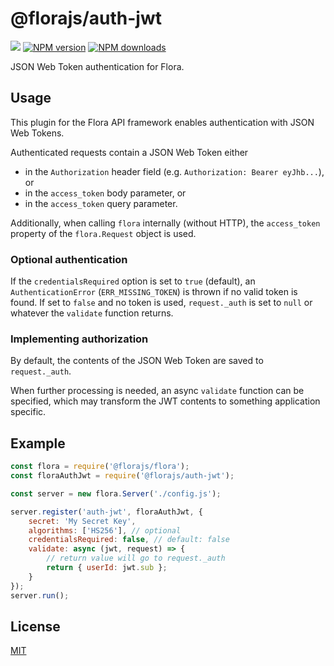 # @florajs/auth-jwt

![](https://github.com/florajs/auth-jwt/workflows/ci/badge.svg)
[![NPM version](https://img.shields.io/npm/v/@florajs/auth-jwt.svg?style=flat)](https://www.npmjs.com/package/@florajs/auth-jwt)
[![NPM downloads](https://img.shields.io/npm/dm/@florajs/auth-jwt.svg?style=flat)](https://www.npmjs.com/package/@florajs/auth-jwt)

JSON Web Token authentication for Flora.

## Usage

This plugin for the Flora API framework enables authentication with JSON Web Tokens.

Authenticated requests contain a JSON Web Token either

- in the `Authorization` header field (e.g. `Authorization: Bearer eyJhb...`), or
- in the `access_token` body parameter, or
- in the `access_token` query parameter.

Additionally, when calling `flora` internally (without HTTP), the `access_token` property of the `flora.Request` object is used.

### Optional authentication

If the `credentialsRequired` option is set to `true` (default), an `AuthenticationError` (`ERR_MISSING_TOKEN`) is thrown if no valid token is found. If set to `false` and no token is used, `request._auth` is set to `null` or whatever the `validate` function returns.

### Implementing authorization

By default, the contents of the JSON Web Token are saved to `request._auth`.

When further processing is needed, an async `validate` function can be specified, which may transform the JWT contents to something application specific.

## Example

```js
const flora = require('@florajs/flora');
const floraAuthJwt = require('@florajs/auth-jwt');

const server = new flora.Server('./config.js');

server.register('auth-jwt', floraAuthJwt, {
    secret: 'My Secret Key',
    algorithms: ['HS256'], // optional
    credentialsRequired: false, // default: false
    validate: async (jwt, request) => {
        // return value will go to request._auth
        return { userId: jwt.sub };
    }
});
server.run();
```

## License

[MIT](LICENSE)
